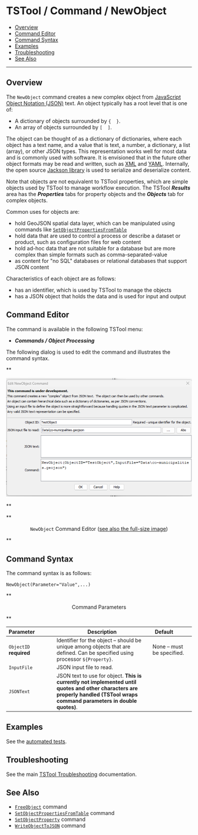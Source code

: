 # TSTool / Command / NewObject #

*   [Overview](#overview)
*   [Command Editor](#command-editor)
*   [Command Syntax](#command-syntax)
*   [Examples](#examples)
*   [Troubleshooting](#troubleshooting)
*   [See Also](#see-also)

-------------------------

## Overview ##

The `NewObject` command creates a new complex object from
[JavaScript Object Notation (JSON)](https://en.wikipedia.org/wiki/JSON) text.
An object typically has a root level that is one of:

*   A dictionary of objects surrounded by `{  }`.
*   An array of objects surrounded by `[  ]`.

The object can be thought of as a dictionary of dictionaries,
where each object has a text name,
and a value that is text, a number, a dictionary, a list (array),
or other JSON types.
This representation works well for most data and is commonly used with software.
It is envisioned that in the future other object formats may be read and written,
such as [XML](https://en.wikipedia.org/wiki/XML) and
[YAML](https://en.wikipedia.org/wiki/YAML).
Internally, the open source [Jackson library](https://github.com/FasterXML/jackson)
is used to serialize and deserialize content.

Note that objects are not equivalent to TSTool properties,
which are simple objects used by TSTool to manage workflow execution.
The TSTool ***Results*** area has the ***Properties*** tabs for property objects and
the ***Objects*** tab for complex objects.

Common uses for objects are:

*   hold GeoJSON spatial data layer, which can be manipulated using commands like
    [`SetObjectPropertiesFromTable`](../SetObjectPropertiesFromTable/SetObjectPropertiesFromTable.md)
*   hold data that are used to control a process or describe a dataset or product,
    such as configuration files for web content
*   hold ad-hoc data that are not suitable for a database but are more complex than
    simple formats such as comma-separated-value
*   as content for "no SQL" databases or relational databases that support JSON content

Characteristics of each object are as follows:

*   has an identifier, which is used by TSTool to manage the objects
*   has a JSON object that holds the data and is used for input and output

## Command Editor ##

The command is available in the following TSTool menu:

*   ***Commands / Object Processing***

The following dialog is used to edit the command and illustrates the command syntax.

**<p style="text-align: center;">
![NewObject command editor](NewObject.png)
</p>**

**<p style="text-align: center;">
`NewObject` Command Editor (<a href="../NewObject.png">see also the full-size image</a>)
</p>**

## Command Syntax ##

The command syntax is as follows:

```text
NewObject(Parameter="Value",...)
```
**<p style="text-align: center;">
Command Parameters
</p>**

| **Parameter**&nbsp;&nbsp;&nbsp;&nbsp;&nbsp;&nbsp;&nbsp;&nbsp;&nbsp;&nbsp;&nbsp;&nbsp; | **Description** | **Default**&nbsp;&nbsp;&nbsp;&nbsp;&nbsp;&nbsp;&nbsp;&nbsp;&nbsp;&nbsp; |
| --------------|-----------------|----------------- |
|`ObjectID`<br>**required**|Identifier for the object – should be unique among objects that are defined.  Can be specified using processor `${Property}`.|None – must be specified.|
|`InputFile`|JSON input file to read.| |
|`JSONText`|JSON text to use for object. **This is currently not implemented until quotes and other characters are properly handled (TSTool wraps command parameters in double quotes)**. | |

## Examples ##

See the [automated tests](https://github.com/OpenCDSS/cdss-app-tstool-test/tree/master/test/commands/NewObject).

## Troubleshooting ##

See the main [TSTool Troubleshooting](../../troubleshooting/troubleshooting.md) documentation.

## See Also ##

*   [`FreeObject`](../FreeObject/FreeObject.md) command
*   [`SetObjectPropertiesFromTable`](../SetObjectPropertiesFromTable/SetObjectPropertiesFromTable.md) command
*   [`SetObjectProperty`](../SetObjectProperty/SetObjectProperty.md) command
*   [`WriteObjectToJSON`](../WriteObjectToJSON/WriteObjectToJSON.md) command
